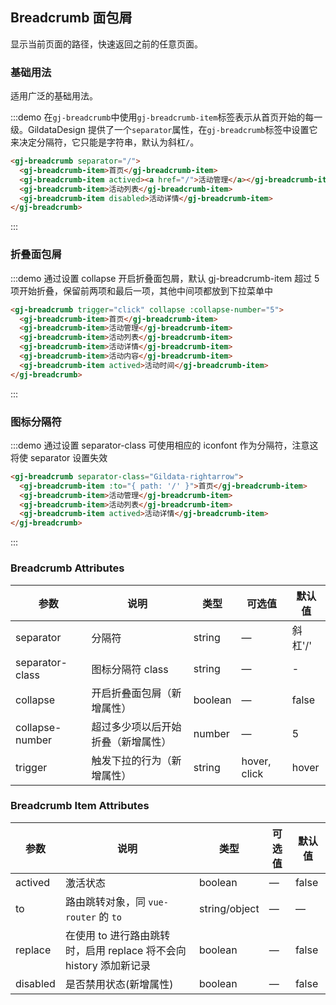 ## Breadcrumb 面包屑

显示当前页面的路径，快速返回之前的任意页面。

### 基础用法

适用广泛的基础用法。

:::demo 在`gj-breadcrumb`中使用`gj-breadcrumb-item`标签表示从首页开始的每一级。GildataDesign 提供了一个`separator`属性，在`gj-breadcrumb`标签中设置它来决定分隔符，它只能是字符串，默认为斜杠`/`。

```html
<gj-breadcrumb separator="/">
  <gj-breadcrumb-item>首页</gj-breadcrumb-item>
  <gj-breadcrumb-item actived><a href="/">活动管理</a></gj-breadcrumb-item>
  <gj-breadcrumb-item>活动列表</gj-breadcrumb-item>
  <gj-breadcrumb-item disabled>活动详情</gj-breadcrumb-item>
</gj-breadcrumb>
```

:::

### 折叠面包屑

:::demo 通过设置 collapse 开启折叠面包屑，默认 gj-breadcrumb-item 超过 5 项开始折叠，保留前两项和最后一项，其他中间项都放到下拉菜单中

```html
<gj-breadcrumb trigger="click" collapse :collapse-number="5">
  <gj-breadcrumb-item>首页</gj-breadcrumb-item>
  <gj-breadcrumb-item>活动管理</gj-breadcrumb-item>
  <gj-breadcrumb-item>活动列表</gj-breadcrumb-item>
  <gj-breadcrumb-item>活动详情</gj-breadcrumb-item>
  <gj-breadcrumb-item>活动内容</gj-breadcrumb-item>
  <gj-breadcrumb-item actived>活动时间</gj-breadcrumb-item>
</gj-breadcrumb>
```

:::

### 图标分隔符

:::demo 通过设置 separator-class 可使用相应的 iconfont 作为分隔符，注意这将使 separator 设置失效

```html
<gj-breadcrumb separator-class="Gildata-rightarrow">
  <gj-breadcrumb-item :to="{ path: '/' }">首页</gj-breadcrumb-item>
  <gj-breadcrumb-item>活动管理</gj-breadcrumb-item>
  <gj-breadcrumb-item>活动列表</gj-breadcrumb-item>
  <gj-breadcrumb-item actived>活动详情</gj-breadcrumb-item>
</gj-breadcrumb>
```

:::

### Breadcrumb Attributes

| 参数            | 说明                               | 类型    | 可选值       | 默认值  |
| --------------- | ---------------------------------- | ------- | ------------ | ------- |
| separator       | 分隔符                             | string  | —            | 斜杠'/' |
| separator-class | 图标分隔符 class                   | string  | —            | -       |
| collapse        | 开启折叠面包屑（新增属性）         | boolean | —            | false   |
| collapse-number | 超过多少项以后开始折叠（新增属性） | number  | —            | 5       |
| trigger         | 触发下拉的行为（新增属性）         | string  | hover, click | hover   |

### Breadcrumb Item Attributes

| 参数     | 说明                                                               | 类型          | 可选值 | 默认值 |
| -------- | ------------------------------------------------------------------ | ------------- | ------ | ------ |
| actived  | 激活状态                                                           | boolean       | —      | false  |
| to       | 路由跳转对象，同 `vue-router` 的 `to`                              | string/object | —      | —      |
| replace  | 在使用 to 进行路由跳转时，启用 replace 将不会向 history 添加新记录 | boolean       | —      | false  |
| disabled | 是否禁用状态(新增属性)                                             | boolean       | —      | false  |
